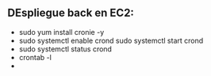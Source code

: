 ## DEspliegue back en EC2:

- sudo yum install cronie -y
-  sudo systemctl enable crond
sudo systemctl start crond
- sudo systemctl status crond
-  crontab -l
- 
